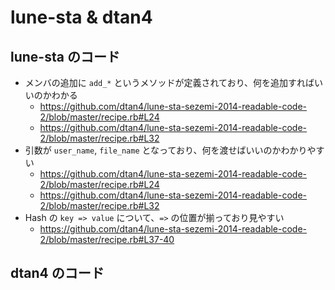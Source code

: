 # lune-sta & dtan4

## lune-sta のコード
* メンバの追加に `add_*` というメソッドが定義されており、何を追加すればいいのかわかる
    * https://github.com/dtan4/lune-sta-sezemi-2014-readable-code-2/blob/master/recipe.rb#L24
    * https://github.com/dtan4/lune-sta-sezemi-2014-readable-code-2/blob/master/recipe.rb#L32
* 引数が `user_name`, `file_name` となっており、何を渡せばいいのかわかりやすい
    * https://github.com/dtan4/lune-sta-sezemi-2014-readable-code-2/blob/master/recipe.rb#L24
    * https://github.com/dtan4/lune-sta-sezemi-2014-readable-code-2/blob/master/recipe.rb#L32
* Hash の `key => value` について、`=>` の位置が揃っており見やすい
    * https://github.com/dtan4/lune-sta-sezemi-2014-readable-code-2/blob/master/recipe.rb#L37-40

## dtan4 のコード
